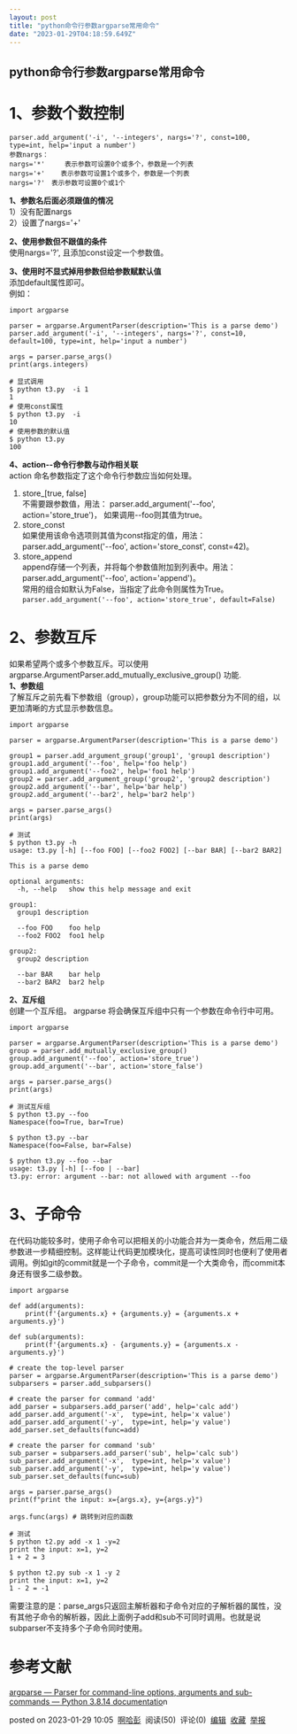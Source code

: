 ```yaml
---
layout: post
title: "python命令行参数argparse常用命令"
date: "2023-01-29T04:18:59.649Z"
---
```

python命令行参数argparse常用命令
-----------------------

1、参数个数控制
========

    parser.add_argument('-i', '--integers', nargs='?', const=100, type=int, help='input a number')
    参数nargs：
    nargs='*'     表示参数可设置0个或多个，参数是一个列表
    nargs='+'    表示参数可设置1个或多个，参数是一个列表
    nargs='?'　表示参数可设置0个或1个
    

**1、参数名后面必须跟值的情况**  
1）没有配置nargs  
2）设置了nargs='+'

**2、使用参数但不跟值的条件**  
使用nargs='?', 且添加const设定一个参数值。

**3、使用时不显式掉用参数但给参数赋默认值**  
添加default属性即可。  
例如：

    import argparse
    
    parser = argparse.ArgumentParser(description='This is a parse demo') 
    parser.add_argument('-i', '--integers', nargs='?', const=10, default=100, type=int, help='input a number')
    
    args = parser.parse_args() 
    print(args.integers)
    
    # 显式调用
    $ python t3.py  -i 1
    1
    # 使用const属性
    $ python t3.py  -i
    10
    # 使用参数的默认值
    $ python t3.py
    100
    

**4、action--命令行参数与动作相关联**  
action 命名参数指定了这个命令行参数应当如何处理。

1.  store\_\[true, false\]  
    不需要跟参数值，用法： parser.add\_argument('--foo', action='store\_true')， 如果调用--foo则其值为true。
2.  store\_const  
    如果使用该命令选项则其值为const指定的值，用法：parser.add\_argument('--foo', action='store\_const', const=42)。
3.  store\_append  
    append存储一个列表，并将每个参数值附加到列表中。用法：parser.add\_argument('--foo', action='append')。  
    常用的组合如默认为False，当指定了此命令则属性为True。  
    `parser.add_argument('--foo', action='store_true', default=False)`

2、参数互斥
======

如果希望两个或多个参数互斥。可以使用argparse.ArgumentParser.add\_mutually\_exclusive\_group() 功能.  
**1、参数组**  
了解互斥之前先看下参数组（group），group功能可以把参数分为不同的组，以更加清晰的方式显示参数信息。

    import argparse
    
    parser = argparse.ArgumentParser(description='This is a parse demo') 
    
    group1 = parser.add_argument_group('group1', 'group1 description')
    group1.add_argument('--foo', help='foo help')
    group1.add_argument('--foo2', help='foo1 help')
    group2 = parser.add_argument_group('group2', 'group2 description')
    group2.add_argument('--bar', help='bar help')
    group2.add_argument('--bar2', help='bar2 help')
    
    args = parser.parse_args() 
    print(args)
    
    # 测试
    $ python t3.py -h
    usage: t3.py [-h] [--foo FOO] [--foo2 FOO2] [--bar BAR] [--bar2 BAR2]
    
    This is a parse demo
    
    optional arguments:
      -h, --help   show this help message and exit
    
    group1:
      group1 description
    
      --foo FOO    foo help
      --foo2 FOO2  foo1 help
    
    group2:
      group2 description
    
      --bar BAR    bar help
      --bar2 BAR2  bar2 help
    

**2、互斥组**  
创建一个互斥组。 argparse 将会确保互斥组中只有一个参数在命令行中可用。

    import argparse
    
    parser = argparse.ArgumentParser(description='This is a parse demo')
    group = parser.add_mutually_exclusive_group()
    group.add_argument('--foo', action='store_true')
    group.add_argument('--bar', action='store_false')
    
    args = parser.parse_args()
    print(args)
    
    # 测试互斥组
    $ python t3.py --foo
    Namespace(foo=True, bar=True)
    
    $ python t3.py --bar
    Namespace(foo=False, bar=False)
    
    $ python t3.py --foo --bar
    usage: t3.py [-h] [--foo | --bar]
    t3.py: error: argument --bar: not allowed with argument --foo
    

3、子命令
=====

在代码功能较多时，使用子命令可以把相关的小功能合并为一类命令，然后用二级参数进一步精细控制。这样能让代码更加模块化，提高可读性同时也便利了使用者调用。例如git的commit就是一个子命令，commit是一个大类命令，而commit本身还有很多二级参数。

    import argparse
    
    def add(arguments):
        print(f'{arguments.x} + {arguments.y} = {arguments.x + arguments.y}')
    
    def sub(arguments):
        print(f'{arguments.x} - {arguments.y} = {arguments.x - arguments.y}')
    
    # create the top-level parser
    parser = argparse.ArgumentParser(description='This is a parse demo') 
    subparsers = parser.add_subparsers()
    
    # create the parser for command 'add'
    add_parser = subparsers.add_parser('add', help='calc add')
    add_parser.add_argument('-x',  type=int, help='x value')
    add_parser.add_argument('-y',  type=int, help='y value')
    add_parser.set_defaults(func=add)
    
    # create the parser for command 'sub'
    sub_parser = subparsers.add_parser('sub', help='calc sub')
    sub_parser.add_argument('-x',  type=int, help='x value')
    sub_parser.add_argument('-y',  type=int, help='y value')
    sub_parser.set_defaults(func=sub)
    
    args = parser.parse_args() 
    print(f"print the input: x={args.x}, y={args.y}")
    
    args.func(args) # 跳转到对应的函数
    
    # 测试
    $ python t2.py add -x 1 -y=2
    print the input: x=1, y=2
    1 + 2 = 3
    
    $ python t2.py sub -x 1 -y 2
    print the input: x=1, y=2
    1 - 2 = -1
    

需要注意的是：parse\_args只返回主解析器和子命令对应的子解析器的属性，没有其他子命令的解析器，因此上面例子add和sub不可同时调用。也就是说subparser不支持多个子命令同时使用。

参考文献
====

[argparse — Parser for command-line options, arguments and sub-commands — Python 3.8.14 documentatio](https://docs.python.org/3.8/library/argparse.html#module-argparse "argparse — Parser for command-line options, arguments and sub-commands — Python 3.8.14 documentatio")n

posted on 2023-01-29 10:05  [啊哈彭](https://www.cnblogs.com/pingwen/)  阅读(50)  评论(0)  [编辑](https://i.cnblogs.com/EditPosts.aspx?postid=17071860)  [收藏](javascript:void(0))  [举报](javascript:void(0))